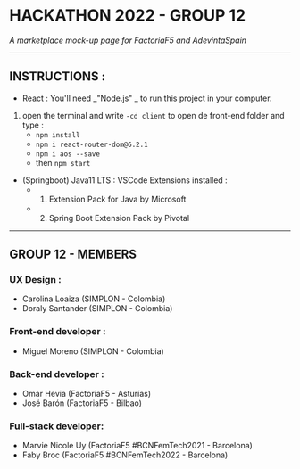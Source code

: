# HACKATHON 2022 - GROUP 12
 _A marketplace mock-up page for FactoriaF5 and AdevintaSpain_ 
- - - -
## INSTRUCTIONS : 
-  React : 
 You'll need _"Node.js" _ to run this project in your computer. 
 1. open the terminal and write `-cd client` to open de front-end folder and type  :   
    - `npm install`
    - `npm i react-router-dom@6.2.1`
    - `npm i aos --save`
    - then `npm start`
- (Springboot) Java11 LTS :
   VSCode Extensions installed :   
    - 1. Extension Pack for Java by Microsoft
    - 2.  Spring Boot Extension Pack by Pivotal
 
- - - -
## GROUP 12 - MEMBERS
### UX Design : 
- Carolina Loaiza (SIMPLON - Colombia)
- Doraly Santander (SIMPLON - Colombia)
### Front-end developer :
- Miguel Moreno (SIMPLON - Colombia)
### Back-end developer : 
- Omar Hevia (FactoriaF5 - Asturías)
- José Barón (FactoriaF5 - Bilbao)
### Full-stack developer:
- Marvie Nicole Uy (FactoriaF5 #BCNFemTech2021 - Barcelona)
- Faby Broc (FactoriaF5 #BCNFemTech2022 - Barcelona)
